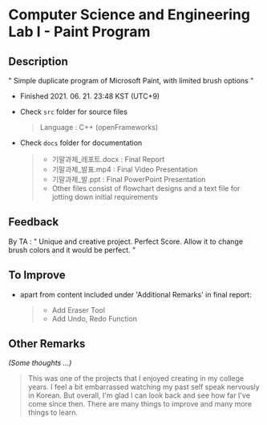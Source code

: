 # Computer Science and Engineering Lab I - Paint Program

## Description
" Simple duplicate program of Microsoft Paint, with limited brush options "

- Finished 2021. 06. 21. 23:48 KST (UTC+9)

- Check `src` folder for source files
  > Language : C++ (openFrameworks)
- Check `docs` folder for documentation
  > - 기말과제_레포트.docx : Final Report
  > - 기말과제_발표.mp4 : Final Video Presentation
  > - 기말과제_발.ppt : Final PowerPoint Presentation
  > - Other files consist of flowchart designs and a text file for jotting down initial requirements

## Feedback
 By TA : " Unique and creative project. Perfect Score. Allow it to change brush colors and it would be perfect. "

## To Improve
- apart from content included under 'Additional Remarks' in final report:
    > - Add Eraser Tool
    > - Add Undo, Redo Function

## Other Remarks
  *(Some thoughts ...)*
> This was one of the projects that I enjoyed creating in my college years.
> I feel a bit embarrassed watching my past self speak nervously in Korean.
> But overall, I'm glad I can look back and see how far I've come since then.
> There are many things to improve and many more things to learn.

